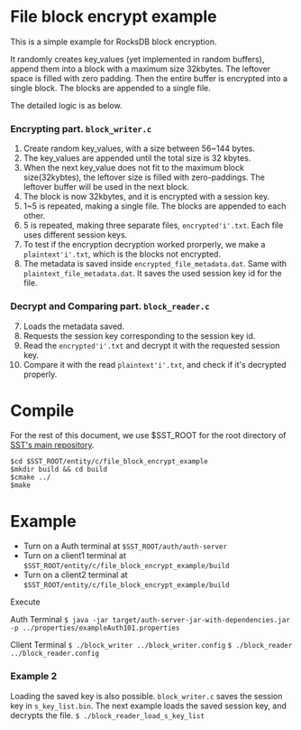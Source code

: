 # File block encrypt example

This is a simple example for RocksDB block encryption.

It randomly creates key_values (yet implemented in random buffers), append them into a block with a maximum size 32kbytes.
The leftover space is filled with zero padding.
Then the entire buffer is encrypted into a single block. The blocks are appended to a single file.

The detailed logic is as below.

### Encrypting part. `block_writer.c`

1. Create random key_values, with a size between 56~144 bytes.
2. The key_values are appended until the total size is 32 kbytes.
3. When the next key_value does not fit to the maximum block size(32kybtes), the leftover size is filled with zero-paddings. The leftover buffer will be used in the next block.
4. The block is now 32kbytes, and it is encrypted with a session key.
5. 1~5 is repeated, making a single file. The blocks are appended to each other.
6. 5 is repeated, making three separate files, `encrypted'i'.txt`. Each file uses different session keys.
7. To test if the encryption decryption worked prorperly, we make a `plaintext'i'.txt`, which is the blocks not encrypted.
8. The metadata is saved inside `encrypted_file_metadata.dat`. Same with `plaintext_file_metadata.dat`. It saves the used session key id for the file.

### Decrypt and Comparing part. `block_reader.c`

7. Loads the metadata saved.
8. Requests the session key corresponding to the session key id.
9. Read the `encrypted'i'.txt` and decrypt it with the requested session key.
10. Compare it with the read `plaintext'i'.txt`, and check if it's decrypted properly.

# Compile

For the rest of this document, we use $SST_ROOT for the root directory of [SST's main repository](https://github.com/iotauth/iotauth/).

```
$cd $SST_ROOT/entity/c/file_block_encrypt_example
$mkdir build && cd build
$cmake ../
$make
```

# Example

- Turn on a Auth terminal at `$SST_ROOT/auth/auth-server`
- Turn on a client1 terminal at `$SST_ROOT/entity/c/file_block_encrypt_example/build`
- Turn on a client2 terminal at `$SST_ROOT/entity/c/file_block_encrypt_example/build`

Execute

Auth Terminal 
`$ java -jar target/auth-server-jar-with-dependencies.jar -p ../properties/exampleAuth101.properties`

Client Terminal
`$ ./block_writer ../block_writer.config`
`$ ./block_reader ../block_reader.config`

### Example 2
Loading the saved key is also possible. `block_writer.c` saves the session key in `s_key_list.bin`. The next example loads the saved session key, and decrypts the file.
`$ ./block_reader_load_s_key_list`